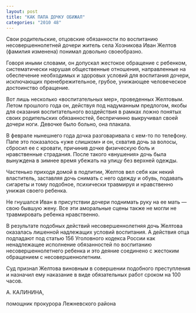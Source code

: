```yaml
---
layout: post
title: "КАК ПАПА ДОЧКУ ОБИЖАЛ"
categories: "2010 48"
---
```


Свои родительские, отцовские обязанности по воспитанию несовершеннолетней дочери житель села Хозникова Иван Желтов (фамилия изменена) понимал довольно своеобразно.

Говоря  иными словами, он допускал жестокое обращение с ребенком, систематически  нарушая общественные отношения, направленные на обеспечение необходимых и  здоровых условий для воспитания дочери, исключающих пренебрежительное, грубое,  унижающее человеческое достоинство обращение.

Вот  лишь несколько «воспитательных мер», проведенных Желтовым. Летом прошлого года  он, действуя под надуманным предлогом, якобы для оказания воспитательного  воздействия в рамках ложно понятых своих родительских обязанностей, беспричинно  выкручивал своей дочери ноги. Девочке было больно, она плакала.

В  феврале нынешнего года дочка разговаривала с кем-то по телефону. Папе это  показалось «уже слишком» и он, схватив дочь за волосы, сбросил ее с кровати,  причинив дочке физическую боль и нравственные страдания. После такого  «внушения» дочь была вынуждена в зимнее время убежать на улицу без верхней  одежды.

Частенько  приходя домой в подпитии, Желтов вел себя как некий властитель, заставляя дочь  снимать с него одежду и обувь, подавать сигареты и тому подобное, психически  травмируя и нравственно унижая своего ребенка.

Не  гнушался Иван в присутствии дочери поднимать руку на ее мать — свою бывшую  жену. Все эти аморальные сцены также не могли не травмировать ребенка  нравственно.

В  результате подобных действий несовершеннолетняя дочь Желтова оказалась лишенной  надлежащих условий воспитания. А действия отца подпадают под статью 156  Уголовного кодекса России как ненадлежащее исполнение обязанностей по  воспитанию несовершеннолетнего ребенка и это деяние соединено с жестоким обращением  с несовершеннолетним.

Суд  признал Желтова виновным в совершении подобного преступления и назначил ему  наказание в виде обязательных работ сроком на 100 часов.

А.  КАЛИНИНА,

помощник  прокурора Лежневского района


